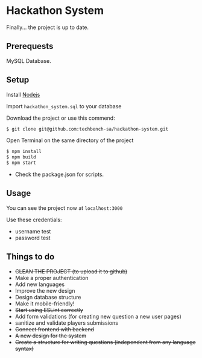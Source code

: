 # Hackathon System

Finally... the project is up to date.

## Prerequests

MySQL Database.

## Setup

Install [Nodejs](http://nodejs.org)

Import `hackathon_system.sql` to your database

Download the project or use this commend:
```bash
$ git clone git@github.com:techbench-sa/hackathon-system.git
```

Open Terminal on the same directory of the project
```bash
$ npm install
$ npm build
$ npm start
```

* Check the package.json for scripts.

## Usage

You can see the project now at `localhost:3000`

Use these credentials:
- username test
- password test

## Things to do
- ~~CLEAN THE PROJECT (to upload it to github)~~
- Make a proper authentication
- Add new languages
- Improve the new design
- Design database structure
- Make it mobile-friendly!
- ~~Start using ESLint correctly~~
- Add form validations (for creating new question a new user pages)
- sanitize and validate players submissions
- ~~Connect frontend with backend~~
- ~~A new design for the system~~
- ~~Create a structure for writing questions (independent from any language syntax)~~

